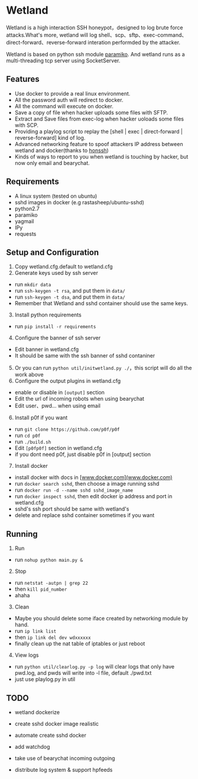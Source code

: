 # Wetland
Wetland is a high interaction SSH honeypot，designed to log brute force attacks.What's more, wetland will log shell、scp、sftp、exec-command、direct-forward、reverse-forward interation performded by the attacker.

Wetland is based on python ssh module [paramiko](https://github.com/paramiko/paramiko/). And wetland runs as a multi-threading tcp server using SocketServer.

## Features
* Use docker to provide a real linux environment.
* All the password auth will redirect to docker.
* All the command will execute on docker.
* Save a copy of file when hacker uploads some files with SFTP.
* Extract and Save files from exec-log when hacker uoloads some files with SCP.
* Providing a playlog script to replay the [shell | exec | direct-forward | reverse-forward] kind of log.
* Advanced networking feature to spoof attackers IP address between wetland and docker(thanks to [honssh](https://github.com/tnich/honssh))
* Kinds of ways to report to you when wetland is touching by hacker, but now only email and bearychat.

## Requirements
* A linux system (tested on ubuntu)
* sshd images in docker (e.g rastasheep/ubuntu-sshd)
* python2.7
* paramiko
* yagmail
* IPy
* requests

## Setup and Configuration
1. Copy wetland.cfg.default to wetland.cfg
2. Generate keys used by ssh server
  * run `mkdir data`
  * run `ssh-keygen -t rsa`, and put them in `data/`
  * run `ssh-keygen -t dsa`, and put them in `data/`
  * Remember that Wetland and sshd container should use the same keys.
3. Install python requirements
  * run `pip install -r requirements`
4. Configure the banner of ssh server
  * Edit banner in wetland.cfg
  * It should be same with the ssh banner of sshd contaniner
5. Or you can run `python util/initwetland.py ./`，this script will do all the work above 
5. Configure the output plugins in wetland.cfg
  * enable or disable in `[output]` section
  * Edit the url of incoming robots when using bearychat
  * Edit user、pwd... when using email
6. Install p0f if you want
  * run `git clone https://github.com/p0f/p0f`
  * run `cd p0f`
  * run `./build.sh`
  * Edit `[p0fp0f]` section in wetland.cfg
  * if you dont need p0f, just disable p0f in [output] section
7. Install docker
  * install docker with docs in [www.docker.com](www.docker.com)
  * run `docker search sshd`, then choose a image running sshd
  * run `docker run -d --name sshd sshd_image_name`
  * run `docker inspect sshd`, then edit docker ip address and port in wetland.cfg
  * sshd's ssh port should be same with wetland's
  * delete and replace sshd container sometimes if you want

## Running
1. Run
  * run `nohup python main.py &`
2. Stop
  * run `netstat -autpn | grep 22`
  * then `kill pid_number`
  * ahaha
3. Clean
  * Maybe you should delete some iface created by networking module by hand.
  * run `ip link list`
  * then `ip link del dev wdxxxxxx`
  * finally clean up the nat table of iptables or just reboot
4. View logs
  * run `python util/clearlog.py -p log` will clear logs that only have pwd.log, and pwds will write into -l file, default ./pwd.txt 
  * just use playlog.py in util

## TODO
* wetland dockerize
* create sshd docker image realistic
* automate create sshd docker


* add watchdog
* take use of bearychat incoming outgoing
* distribute log system & support hpfeeds
